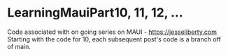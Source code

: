 # LearningMauiPart10, 11, 12, ...
Code associated with on going series on MAUI - https://jesseliberty.com
Starting with the code for 10, each subsequent post's code is a branch off of main. 
